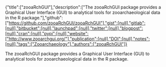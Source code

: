 {"title":["zooaRchGUI"],"description":["The zooaRchGUI package provides a Graphical User Interface (GUI) to analytical tools for zooarchaeological data in the R package."],"github":["https://github.com/zooaRchGUI/zooaRchGUI"],"gist":[null],"gitlab":[null],"bitbucket":[null],"launchpad":[null],"twitter":[null],"blogpost":[null],"cran":[null],"pypi":[null],"website":["http://www.zooarchgui.org/"],"publication":[null],"DOI":[null],"notes":[null],"tags":["Zooarchaeology"],"authors":["zooaRchGUI"]}

The zooaRchGUI package provides a Graphical User Interface (GUI) to analytical tools for zooarchaeological data in the R package.